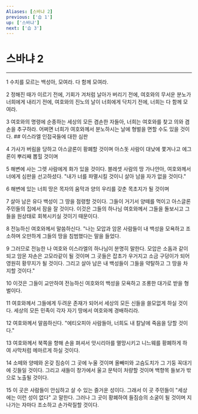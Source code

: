 ```yaml
---
Aliases: [스바냐 2]
previous: ['습 1']
up: ['스바냐']
next: ['습 3']
---
```

# 스바냐 2

***


1 수치를 모르는 백성아, 모여라. 다 함께 모여라. 

2 정해진 때가 이르기 전에, 기회가 겨처럼 날아가 버리기 전에, 여호와의 무서운 분노가 너희에게 내리기 전에, 여호와의 진노의 날이 너희에게 닥치기 전에, 너희는 다 함께 모여라. 

3 여호와의 명령에 순종하는 세상의 모든 겸손한 자들아, 너희는 여호와를 찾고 의와 겸손을 추구하라. 어쩌면 너희가 여호와께서 분노하시는 날에 형벌을 면할 수도 있을 것이다. ## 이스라엘 인접국들에 대한 심판 

4 가사가 버림을 당하고 아스글론이 황폐할 것이며 아스돗 사람이 대낮에 쫓겨나고 에그론이 뿌리째 뽑힐 것이며 

5 해변에 사는 그렛 사람에게 화가 있을 것이다. 블레셋 사람의 땅 가나안아, 여호와께서 너에게 심판을 선고하셨다. "내가 너를 파멸시킬 것이니 살아 남을 자가 없을 것이다." 

6 해변에 있는 너희 땅은 목자의 움막과 양의 우리를 갖춘 목초지가 될 것이며 

7 살아 남은 유다 백성이 그 땅을 점령할 것이다. 그들이 거기서 양떼를 먹이고 아스글론 주민들의 집에서 잠을 잘 것이다. 이것은 그들의 하나님 여호와께서 그들을 돌보시고 그들을 원상태로 회복시키실 것이기 때문이다. 

8 전능하신 여호와께서 말씀하신다. "나는 모압과 암몬 사람들이 내 백성을 모욕하고 조소하며 오만하게 그들의 땅을 침범했다는 말을 들었다. 

9 그러므로 전능한 나 여호와 이스라엘의 하나님이 분명히 말한다. 모압은 소돔과 같이 되고 암몬 자손은 고모라같이 될 것이며 그 곳들은 잡초가 우거지고 소금 구덩이가 되어 영원히 황무지가 될 것이다. 그리고 살아 남은 내 백성들이 그들을 약탈하고 그 땅을 차지할 것이다." 

10 이것은 그들이 교만하여 전능하신 여호와의 백성을 모욕하고 조롱한 대가로 받을 형벌이다. 

11 여호와께서 그들에게 두려운 존재가 되어서 세상의 모든 신들을 쓸모없게 하실 것이다. 세상의 모든 민족이 각자 자기 땅에서 여호와께 경배하리라. 

12 여호와께서 말씀하신다. "에티오피아 사람들아, 너희도 내 칼날에 죽음을 당할 것이다." 

13 여호와께서 북쪽을 향해 손을 펴셔서 앗시리아를 멸망시키고 니느웨를 황폐하게 하여 사막처럼 메마르게 하실 것이다. 

14 소떼와 양떼와 온갖 짐승이 그 곳에 누울 것이며 올빼미와 고슴도치가 그 기둥 꼭대기에 깃들일 것이다. 그리고 새들이 창가에서 울고 문턱이 처량할 것이며 백향목 들보가 밖으로 노출될 것이다. 

15 이 곳은 사람들이 안심하고 살 수 있는 즐거운 성이다. 그래서 이 곳 주민들이 "세상에는 이런 성이 없다" 고 말한다. 그러나 그 곳이 황폐하여 들짐승의 소굴이 될 것이며 지나가는 자마다 조소하고 손가락질할 것이다.
